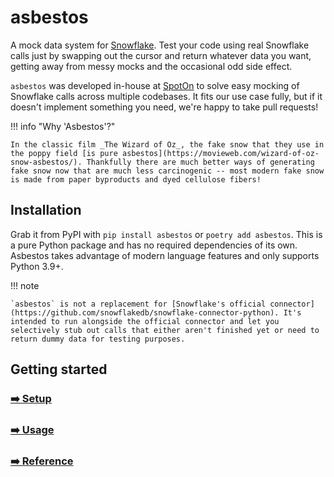 # asbestos

A mock data system for [Snowflake](https://www.snowflake.com/en/). Test your code using real Snowflake calls just by swapping out the cursor and return whatever data you want, getting away from messy mocks and the occasional odd side effect.

`asbestos` was developed in-house at [SpotOn](https://www.spoton.com/) to solve easy mocking of Snowflake calls across multiple codebases. It fits our use case fully, but if it doesn't implement something you need, we're happy to take pull requests!

!!! info "Why 'Asbestos'?"

    In the classic film _The Wizard of Oz_, the fake snow that they use in the poppy field [is pure asbestos](https://movieweb.com/wizard-of-oz-snow-asbestos/). Thankfully there are much better ways of generating fake snow now that are much less carcinogenic -- most modern fake snow is made from paper byproducts and dyed cellulose fibers!

## Installation

Grab it from PyPI with `pip install asbestos` or `poetry add asbestos`. This is a pure Python package and has no required dependencies of its own. Asbestos takes advantage of modern language features and only supports Python 3.9+.

!!! note

    `asbestos` is not a replacement for [Snowflake's official connector](https://github.com/snowflakedb/snowflake-connector-python). It's intended to run alongside the official connector and let you selectively stub out calls that either aren't finished yet or need to return dummy data for testing purposes.

## Getting started

### [➡️ Setup](setup.md)
### [➡️ Usage](usage.md)
### [➡️ Reference](reference.md)
